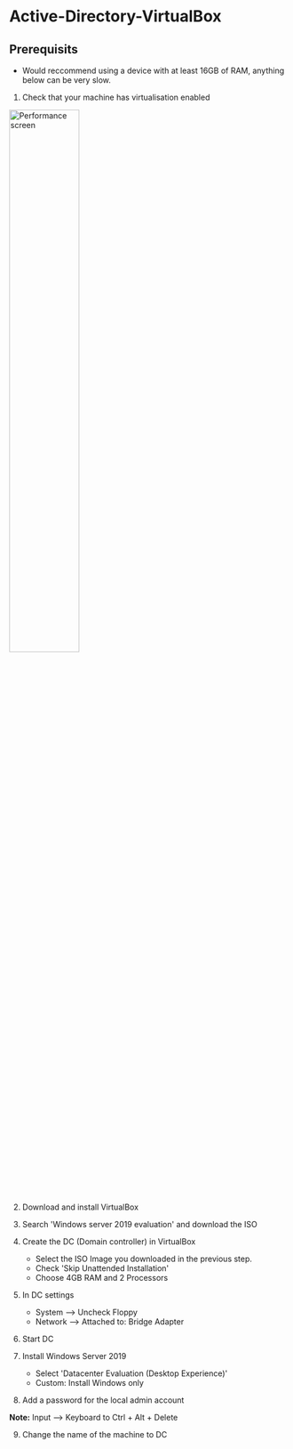 # Active-Directory-VirtualBox

Prerequisits
--
- Would reccommend using a device with at least 16GB of RAM, anything below can be very slow.

1. Check that your machine has virtualisation enabled

<img src="https://i.imgur.com/MLrk2ra.png" height="50%" width="50%" alt="Performance screen"/>

2. Download and install VirtualBox
3. Search 'Windows server 2019 evaluation' and download the ISO
   
4. Create the DC (Domain controller) in VirtualBox
   - Select the ISO Image you downloaded in the previous step.
   - Check 'Skip Unattended Installation'
   - Choose 4GB RAM and 2 Processors

5. In DC settings
   - System --> Uncheck Floppy
   - Network --> Attached to: Bridge Adapter
  
6. Start DC

7. Install Windows Server 2019
   - Select 'Datacenter Evaluation (Desktop Experience)'
   - Custom: Install Windows only
  
8. Add a password for the local admin account

**Note:** Input --> Keyboard to Ctrl + Alt + Delete

9. Change the name of the machine to DC
